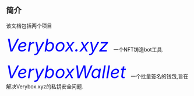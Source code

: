 ## 简介
该文档包括两个项目

<font color=blue size=7> *Verybox.xyz* </font>   一个NFT铸造bot工具.

<font color=blue size=7> *VeryboxWallet* </font>    一个批量签名的钱包,旨在解决Verybox.xyz的私钥安全问题.
